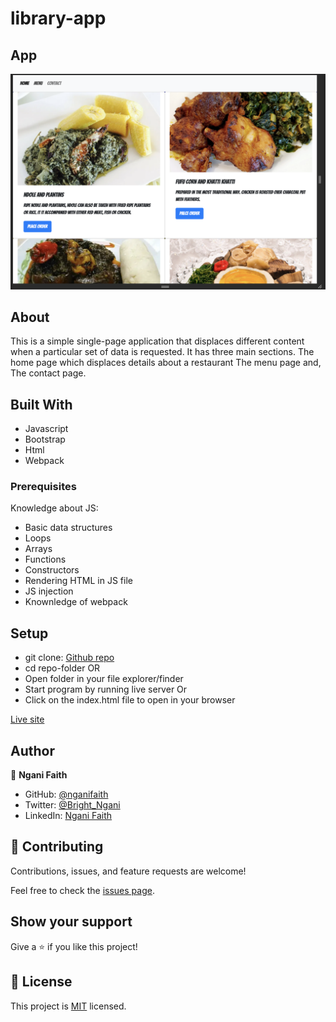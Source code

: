 # library-app
[](https://img.shields.io/badge/Microverse-blueviolet)



## App

![screenshot](./assets/menu.png)

## About 

This is a simple single-page application that displaces different content when a particular set of data is requested. It has three main sections.
The home page which displaces details about a restaurant
The menu page and,
The contact page.

## Built With

- Javascript
- Bootstrap
- Html
- Webpack


### Prerequisites
Knowledge about JS:
- Basic data structures
- Loops
- Arrays
- Functions
- Constructors
- Rendering HTML in JS file
- JS injection
- Knownledge of webpack

## Setup
- git clone:  [Github repo](https://github.com/nganifaith/library-app.git)
- cd repo-folder OR
- Open folder in your file explorer/finder
- Start program by running live server Or
- Click on the index.html file to open in your browser



[Live site](https://nganifaith.github.io/library-app/)


## Author

👤 **Ngani Faith**

- GitHub: [@nganifaith](https://github.com/nganifaith)
- Twitter: [@Bright_Ngani](https://twitter.com/bright_ngani)
- LinkedIn: [Ngani Faith](https://www.linkedin.com/in/ngani-faith/)


## 🤝 Contributing

Contributions, issues, and feature requests are welcome!

Feel free to check the [issues page](https://github.com/nganifaith/library-app/issues).

## Show your support

Give a ⭐️ if you like this project!

## 📝 License

This project is [MIT](https://choosealicense.com/licenses/mit/) licensed.
